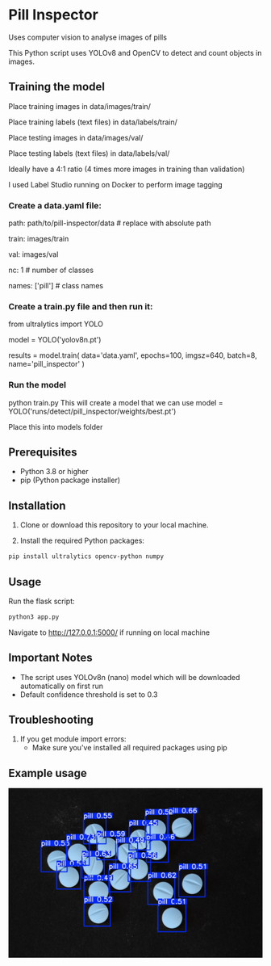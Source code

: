 # Pill Inspector
Uses computer vision to analyse images of pills

This Python script uses YOLOv8 and OpenCV to detect and count objects in images. 

## Training the model
Place training images in data/images/train/

Place training labels (text files) in data/labels/train/

Place testing images in data/images/val/

Place testing labels (text files) in data/labels/val/

Ideally have a 4:1 ratio (4 times more images in training than validation)

I used Label Studio running on Docker to perform image tagging

### Create a data.yaml file:

path: path/to/pill-inspector/data  # replace with absolute path

train: images/train

val: images/val

nc: 1  # number of classes

names: ['pill']  # class names

### Create a train.py file and then run it:

from ultralytics import YOLO

model = YOLO('yolov8n.pt')

results = model.train(
    data='data.yaml',
    epochs=100,
    imgsz=640,
    batch=8,
    name='pill_inspector'
)

### Run the model
python train.py
This will create a model that we can use
model = YOLO('runs/detect/pill_inspector/weights/best.pt')

Place this into models folder

## Prerequisites

- Python 3.8 or higher
- pip (Python package installer)

## Installation

1. Clone or download this repository to your local machine.

2. Install the required Python packages:
```bash
pip install ultralytics opencv-python numpy
```

## Usage
Run the flask script:
```bash
python3 app.py
```

Navigate to http://127.0.0.1:5000/ if running on local machine

## Important Notes

- The script uses YOLOv8n (nano) model which will be downloaded automatically on first run
- Default confidence threshold is set to 0.3

## Troubleshooting

1. If you get module import errors:
   - Make sure you've installed all required packages using pip

## Example usage

![Demo](https://github.com/boomyville/pill-inspector/blob/main/detected_objects.jpg?raw=true)